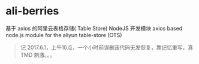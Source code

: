 # ali-berries

基于 axios 的阿里云表格存储( Table Store) NodeJS 开发模块 axios based node.js module for the aliyun table-store (OTS)

> 记 2017.6.1，上午10点，一个小时前误删该代码无发恢复，靠记忆重写，真 TMD 刺激。。。
